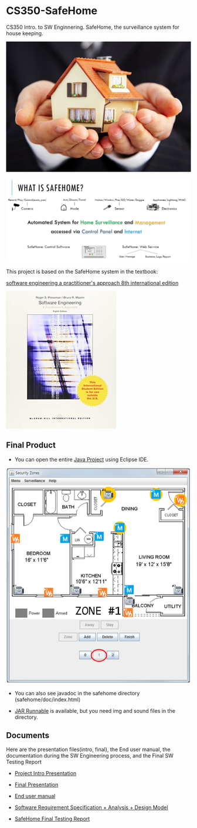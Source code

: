 # CS350-SafeHome
CS350 Intro. to SW Enginnering. SafeHome, the surveillance system for house keeping.

![alt tag](README/safehome.jpg)

![alt tag](README/intro.png)

This project is based on the SafeHome system in the textbook:

[software engineering a practitioner's approach 8th international edition](https://www.abebooks.com/servlet/BookDetailsPL?bi=15906308924&searchurl=sortby%3D17%26an%3Droger%2Bs%2Bpressman%2Bbruce%2Br%2Bmaxim)

![alt tag](README/textbook.jpg)


## Final Product

* You can open the entire [Java Project](/safehome%20source%20code%20%2B%20javadoc/safehome) using Eclipse IDE.

![alt tag](README/screenshot.png)

- You can also see javadoc in the safehome directory (safehome/doc/index.html)

- [JAR Runnable](safehome_runnable) is available, but you need img and sound files in the directory.

## Documents

Here are the presentation files(intro, final), the End user manual, the documentation during the SW Engineering process, and the Final SW Testing Report

* [Project Intro Presentation](SafeHomeProjectIntro.pdf)

* [Final Presentation](SafeHomeFinalPresentation.pdf)

* [End user manual](EndUserManual.pdf)

* [Software Requirement Specification + Analysis + Design Model](SRSAnalysisDesignModel-20150607.pdf)

* [SafeHome Final Testing Report](SafeHomeFinalReport20150607.pdf)
